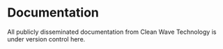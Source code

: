 Documentation
=============

All publicly disseminated documentation from Clean Wave Technology is under version control here.
